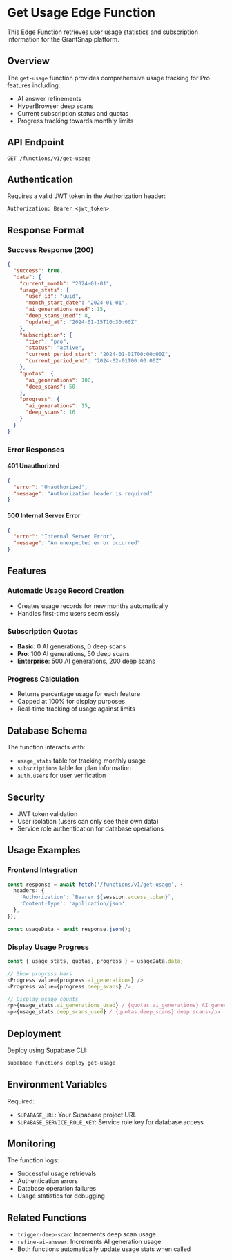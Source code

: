 # Get Usage Edge Function

This Edge Function retrieves user usage statistics and subscription information for the GrantSnap platform.

## Overview

The `get-usage` function provides comprehensive usage tracking for Pro features including:
- AI answer refinements
- HyperBrowser deep scans
- Current subscription status and quotas
- Progress tracking towards monthly limits

## API Endpoint

```
GET /functions/v1/get-usage
```

## Authentication

Requires a valid JWT token in the Authorization header:
```
Authorization: Bearer <jwt_token>
```

## Response Format

### Success Response (200)
```json
{
  "success": true,
  "data": {
    "current_month": "2024-01-01",
    "usage_stats": {
      "user_id": "uuid",
      "month_start_date": "2024-01-01",
      "ai_generations_used": 15,
      "deep_scans_used": 8,
      "updated_at": "2024-01-15T10:30:00Z"
    },
    "subscription": {
      "tier": "pro",
      "status": "active",
      "current_period_start": "2024-01-01T00:00:00Z",
      "current_period_end": "2024-02-01T00:00:00Z"
    },
    "quotas": {
      "ai_generations": 100,
      "deep_scans": 50
    },
    "progress": {
      "ai_generations": 15,
      "deep_scans": 16
    }
  }
}
```

### Error Responses

#### 401 Unauthorized
```json
{
  "error": "Unauthorized",
  "message": "Authorization header is required"
}
```

#### 500 Internal Server Error
```json
{
  "error": "Internal Server Error",
  "message": "An unexpected error occurred"
}
```

## Features

### Automatic Usage Record Creation
- Creates usage records for new months automatically
- Handles first-time users seamlessly

### Subscription Quotas
- **Basic**: 0 AI generations, 0 deep scans
- **Pro**: 100 AI generations, 50 deep scans
- **Enterprise**: 500 AI generations, 200 deep scans

### Progress Calculation
- Returns percentage usage for each feature
- Capped at 100% for display purposes
- Real-time tracking of usage against limits

## Database Schema

The function interacts with:
- `usage_stats` table for tracking monthly usage
- `subscriptions` table for plan information
- `auth.users` for user verification

## Security

- JWT token validation
- User isolation (users can only see their own data)
- Service role authentication for database operations

## Usage Examples

### Frontend Integration
```typescript
const response = await fetch('/functions/v1/get-usage', {
  headers: {
    'Authorization': `Bearer ${session.access_token}`,
    'Content-Type': 'application/json',
  },
});

const usageData = await response.json();
```

### Display Usage Progress
```typescript
const { usage_stats, quotas, progress } = usageData.data;

// Show progress bars
<Progress value={progress.ai_generations} />
<Progress value={progress.deep_scans} />

// Display usage counts
<p>{usage_stats.ai_generations_used} / {quotas.ai_generations} AI generations</p>
<p>{usage_stats.deep_scans_used} / {quotas.deep_scans} deep scans</p>
```

## Deployment

Deploy using Supabase CLI:
```bash
supabase functions deploy get-usage
```

## Environment Variables

Required:
- `SUPABASE_URL`: Your Supabase project URL
- `SUPABASE_SERVICE_ROLE_KEY`: Service role key for database access

## Monitoring

The function logs:
- Successful usage retrievals
- Authentication errors
- Database operation failures
- Usage statistics for debugging

## Related Functions

- `trigger-deep-scan`: Increments deep scan usage
- `refine-ai-answer`: Increments AI generation usage
- Both functions automatically update usage stats when called

